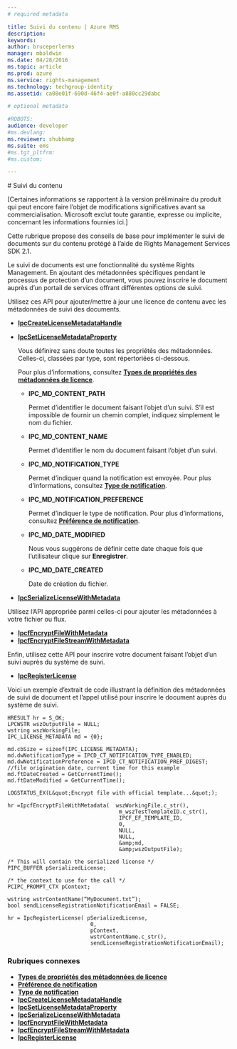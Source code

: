 ```yaml
---
# required metadata

title: Suivi du contenu | Azure RMS
description:
keywords:
author: bruceperlerms
manager: mbaldwin
ms.date: 04/28/2016
ms.topic: article
ms.prod: azure
ms.service: rights-management
ms.technology: techgroup-identity
ms.assetid: ca08e01f-690d-46f4-ae0f-a880cc29dabc

# optional metadata

#ROBOTS:
audience: developer
#ms.devlang:
ms.reviewer: shubhamp
ms.suite: ems
#ms.tgt_pltfrm:
#ms.custom:

---
```


﻿# Suivi du contenu

\[Certaines informations se rapportent à la version préliminaire du produit qui peut encore faire l’objet de modifications significatives avant sa commercialisation. Microsoft exclut toute garantie, expresse ou implicite, concernant les informations fournies ici.\]

Cette rubrique propose des conseils de base pour implémenter le suivi de documents sur du contenu protégé à l’aide de Rights Management Services SDK 2.1.

Le suivi de documents est une fonctionnalité du système Rights Management. En ajoutant des métadonnées spécifiques pendant le processus de protection d’un document, vous pouvez inscrire le document auprès d’un portail de services offrant différentes options de suivi.

Utilisez ces API pour ajouter/mettre à jour une licence de contenu avec les métadonnées de suivi des documents.

-   [**IpcCreateLicenseMetadataHandle**](/rights-management/sdk/2.1/api/win/functions#msipc_ipccreatelicensemetadatahandle)
-   [**IpcSetLicenseMetadataProperty**](/rights-management/sdk/2.1/api/win/functions#msipc_ipcsetlicensemetadataproperty)

    Vous définirez sans doute toutes les propriétés des métadonnées. Celles-ci, classées par type, sont répertoriées ci-dessous.

    Pour plus d’informations, consultez [**Types de propriétés des métadonnées de licence**](/rights-management/sdk/2.1/api/win/license%20metadata%20property%20types#msipc_license_metadata_property_types).

    -   **IPC\_MD\_CONTENT\_PATH**

        Permet d’identifier le document faisant l’objet d’un suivi. S’il est impossible de fournir un chemin complet, indiquez simplement le nom du fichier.

    -   **IPC\_MD\_CONTENT\_NAME**

        Permet d’identifier le nom du document faisant l’objet d’un suivi.

    -   **IPC\_MD\_NOTIFICATION\_TYPE**

        Permet d’indiquer quand la notification est envoyée. Pour plus d’informations, consultez [**Type de notification**](/rights-management/sdk/2.1/api/win/notification%20type#msipc_notification_type).

    -   **IPC\_MD\_NOTIFICATION\_PREFERENCE**

        Permet d’indiquer le type de notification. Pour plus d’informations, consultez [**Préférence de notification**](/rights-management/sdk/2.1/api/win/constants#msipc_notification_preference).

    -   **IPC\_MD\_DATE\_MODIFIED**

        Nous vous suggérons de définir cette date chaque fois que l’utilisateur clique sur **Enregistrer**.

    -   **IPC\_MD\_DATE\_CREATED**

        Date de création du fichier.

-   [**IpcSerializeLicenseWithMetadata**](/rights-management/sdk/2.1/api/win/functions#msipc_ipcserializelicensemetadata)

Utilisez l’API appropriée parmi celles-ci pour ajouter les métadonnées à votre fichier ou flux.

-   [**IpcfEncryptFileWithMetadata**](/rights-management/sdk/2.1/api/win/functions#msipc_ipcfencryptfilewithmetadata)
-   [**IpcfEncryptFileStreamWithMetadata**](/rights-management/sdk/2.1/api/win/functions#msipc_ipcfencryptfilestreamwithmetadata)

Enfin, utilisez cette API pour inscrire votre document faisant l’objet d’un suivi auprès du système de suivi.

-   [**IpcRegisterLicense**](/rights-management/sdk/2.1/api/win/functions#msipc_ipcregisterlicense)

Voici un exemple d’extrait de code illustrant la définition des métadonnées de suivi de document et l’appel utilisé pour inscrire le document auprès du système de suivi.



    HRESULT hr = S_OK;
    LPCWSTR wszOutputFile = NULL;
    wstring wszWorkingFile;
    IPC_LICENSE_METADATA md = {0};

    md.cbSize = sizeof(IPC_LICENSE_METADATA);
    md.dwNotificationType = IPCD_CT_NOTIFICATION_TYPE_ENABLED;
    md.dwNotificationPreference = IPCD_CT_NOTIFICATION_PREF_DIGEST;
    //file origination date, current time for this example
    md.ftDateCreated = GetCurrentTime();
    md.ftDateModified = GetCurrentTime();

    LOGSTATUS_EX(L&quot;Encrypt file with official template...&quot;);

    hr =IpcfEncryptFileWithMetadata(  wszWorkingFile.c_str(),
                                       m_wszTestTemplateID.c_str(),
                                       IPCF_EF_TEMPLATE_ID,
                                       0,
                                       NULL,
                                       NULL,
                                       &amp;md,
                                       &amp;wszOutputFile);

    /* This will contain the serialized license */
    PIPC_BUFFER pSerializedLicense;

    /* the context to use for the call */
    PCIPC_PROMPT_CTX pContext;

    wstring wstrContentName(“MyDocument.txt”);
    bool sendLicenseRegistrationNotificationEmail = FALSE;

    hr = IpcRegisterLicense( pSerializedLicense,
                              0,
                              pContext,
                              wstrContentName.c_str(),
                              sendLicenseRegistrationNotificationEmail);


### Rubriques connexes


* [**Types de propriétés des métadonnées de licence**](/rights-management/sdk/2.1/api/win/license%20metadata%20property%20types#msipc_license_metadata_property_types)
* [**Préférence de notification**](/rights-management/sdk/2.1/api/win/constants#msipc_notification_preference)
* [**Type de notification**](/rights-management/sdk/2.1/api/win/notification%20type#msipc_notification_type)
* [**IpcCreateLicenseMetadataHandle**](/rights-management/sdk/2.1/api/win/functions#msipc_ipccreatelicensemetadatahandle)
* [**IpcSetLicenseMetadataProperty**](/rights-management/sdk/2.1/api/win/functions#msipc_ipcsetlicensemetadataproperty)
* [**IpcSerializeLicenseWithMetadata**](/rights-management/sdk/2.1/api/win/functions#msipc_ipcserializelicensemetadata)
* [**IpcfEncryptFileWithMetadata**](/rights-management/sdk/2.1/api/win/functions#msipc_ipcfencryptfilewithmetadata)
* [**IpcfEncryptFileStreamWithMetadata**](/rights-management/sdk/2.1/api/win/functions#msipc_ipcfencryptfilestreamwithmetadata)
* [**IpcRegisterLicense**](/rights-management/sdk/2.1/api/win/functions#msipc_ipcregisterlicense)
 

 


<!--HONumber=Apr16_HO3-->


